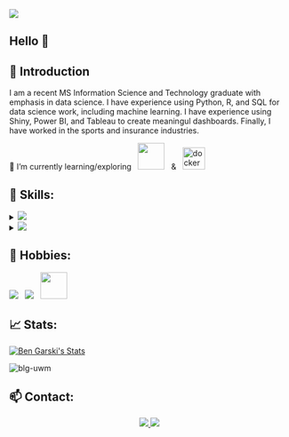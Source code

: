 <img src="https://github.com/blg-uwm/blg-uwm/blob/master/name.jpg">

## Hello 👋

## 📍 Introduction
I am a recent MS Information Science and Technology graduate with emphasis in data science. I have experience using Python, R, and SQL for data science work, including machine learning. I have experience using Shiny, Power BI, and Tableau to create meaningul dashboards. Finally, I have worked in the sports and insurance industries.


🌱 I’m currently learning/exploring &nbsp; <img src="https://github.com/blg-uwm/blg-uwm/blob/master/julia-language.svg" width = "48"> &nbsp; & &nbsp; <img src="https://devicons.github.io/devicon/devicon.git/icons/docker/docker-original-wordmark.svg" alt="docker" width="40" height="40"/>


## 🚀 Skills:

<details>
<summary><img src="https://img.shields.io/badge/Python-%233776AB.svg?&style=for-the-badge&logo=Python&logoColor=white"></summary>

+ [<img src="https://img.shields.io/badge/pandas-%23150458.svg?&style=for-the-badge&logo=pandas&logoColor=white">](https://pandas.pydata.org/) 
+ [<img src="https://img.shields.io/badge/scikit_learn-%23150458.svg?&style=for-the-badge&logo=scikit-learn&logoColor=white">](https://scikit-learn.org/stable/) 
+ [<img src="https://img.shields.io/badge/youtube%20music-FF0000?logo=youtube-music&logoColor=white&style=for-the-badge">](https://numpy.org/) 
+ [<img src="https://img.shields.io/badge/pandas-%23150458.svg?&style=for-the-badge&logo=pandas&logoColor=white">](https://jupyter.org/) 

</details>

<details>
<summary><img src="https://img.shields.io/badge/r-%23276DC3.svg?&style=for-the-badge&logo=r&logoColor=white" /></summary>
  
+ [<img src="https://github.com/blg-uwm/blg-uwm/blob/master/shiny.svg" width = "48">](https://shiny.rstudio.com/) 
+ [<img src="https://github.com/blg-uwm/blg-uwm/blob/master/tidyverse.svg" width = "48">](https://www.tidyverse.org/) 
+ [<img src="https://github.com/blg-uwm/blg-uwm/blob/master/RStudio.svg" width = "48">](https://rstudio.com/) 
</details>

## 🎈 Hobbies:
<img src="https://github.com/blg-uwm/blg-uwm/blob/master/xbox.svg"> &nbsp; <img src="https://img.shields.io/badge/Netflix-%23E50914.svg?&style=for-the-badge&logo=Netflix&logoColor=white"> &nbsp; <img src="https://github.com/blg-uwm/blg-uwm/blob/master/dumbbell.svg" width = "48">


## 📈 Stats:
[![Ben Garski's Stats](https://github-readme-stats.vercel.app/api?username=blg-uwm&theme=chartreuse-dark&show_icons=true&count_private=true&hide=prs,issues,contribs)](https://github.com/anuraghazra/github-readme-stats)

<p align="left"> <img src="https://komarev.com/ghpvc/?username=blg-uwm" alt="blg-uwm" /> </p>

## 📫 Contact:

<p align='center'>
  <a href="https://www.linkedin.com/in/ben-garski/">
  <img src="https://img.shields.io/badge/linkedin-%230077B5.svg?&style=for-the-badge&logo=linkedin&logoColor=white" />
  </a>
  <a href="mailto:ben.garski@outlook.com">
  <img src="https://img.shields.io/badge/Microsoft%20Outlook-0078D4?logo=microsoft-outlook&logoColor=white&style=for-the-badge" />
  </a>
</p>


